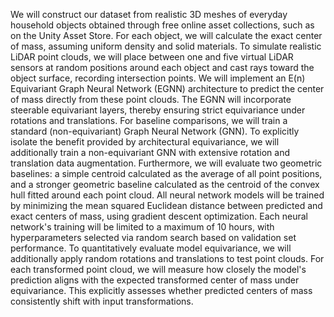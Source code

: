 We will construct our dataset from realistic 3D meshes of everyday household objects obtained through free online asset collections, such as on the Unity Asset Store. For each object, we will calculate the exact center of mass, assuming uniform density and solid materials. To simulate realistic LiDAR point clouds, we will place between one and five virtual LiDAR sensors at random positions around each object and cast rays toward the object surface, recording intersection points.
We will implement an E(n) Equivariant Graph Neural Network (EGNN) architecture to predict the center of mass directly from these point clouds. The EGNN will incorporate steerable equivariant layers, thereby ensuring strict equivariance under rotations and translations.
For baseline comparisons, we will train a standard (non-equivariant) Graph Neural Network (GNN). To explicitly isolate the benefit provided by architectural equivariance, we will additionally train a non-equivariant GNN with extensive rotation and translation data augmentation. Furthermore, we will evaluate two geometric baselines: a simple centroid calculated as the average of all point positions, and a stronger geometric baseline calculated as the centroid of the convex hull fitted around each point cloud.
All neural network models will be trained by minimizing the mean squared Euclidean distance between predicted and exact centers of mass, using gradient descent optimization. Each neural network's training will be limited to a maximum of 10 hours, with hyperparameters selected via random search based on validation set performance.
To quantitatively evaluate model equivariance, we will additionally apply random rotations and translations to test point clouds. For each transformed point cloud, we will measure how closely the model's prediction aligns with the expected transformed center of mass under equivariance. This explicitly assesses whether predicted centers of mass consistently shift with input transformations.
